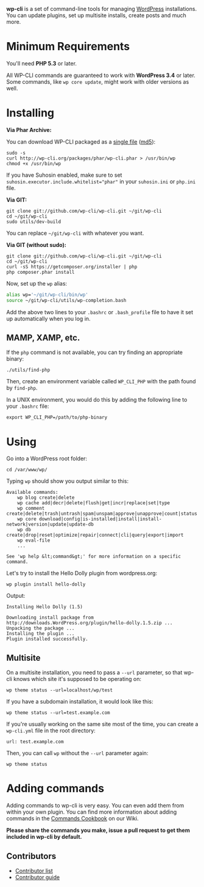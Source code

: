 **wp-cli** is a set of command-line tools for managing [WordPress](http://wordpress.org) installations. You can update plugins, set up multisite installs, create posts and much more.

Minimum Requirements
==========

You'll need **PHP 5.3** or later.

All WP-CLI commands are guaranteed to work with **WordPress 3.4** or later. Some commands, like `wp core update`, might work with older versions as well.

Installing
==========

**Via Phar Archive:**

You can download WP-CLI packaged as a [single file](http://wp-cli.org/packages/phar/wp-cli.phar) ([md5](http://wp-cli.org/packages/phar/wp-cli.phar.md5)):

```
sudo -s
curl http://wp-cli.org/packages/phar/wp-cli.phar > /usr/bin/wp
chmod +x /usr/bin/wp
```

If you have Suhosin enabled, make sure to set `suhosin.executor.include.whitelist="phar"` in your `suhosin.ini` or `php.ini` file.

**Via GIT:**

```
git clone git://github.com/wp-cli/wp-cli.git ~/git/wp-cli
cd ~/git/wp-cli
sudo utils/dev-build
```

You can replace `~/git/wp-cli` with whatever you want.

**Via GIT (without sudo):**

```
git clone git://github.com/wp-cli/wp-cli.git ~/git/wp-cli
cd ~/git/wp-cli
curl -sS https://getcomposer.org/installer | php
php composer.phar install
```

Now, set up the `wp` alias:

```bash
alias wp='~/git/wp-cli/bin/wp'
source ~/git/wp-cli/utils/wp-completion.bash
```

Add the above two lines to your `.bashrc` or `.bash_profile` file to have it set up automatically when you log in.

MAMP, XAMP, etc.
-----------

If the `php` command is not available, you can try finding an appropriate binary:

```
./utils/find-php
```

Then, create an environment variable called `WP_CLI_PHP` with the path found by `find-php`.

In a UNIX environment, you would do this by adding the following line to your `.bashrc` file:

```
export WP_CLI_PHP=/path/to/php-binary
```

Using
=====

Go into a WordPress root folder:

```
cd /var/www/wp/
```

Typing `wp` should show you output similar to this:

```
Available commands:
    wp blog create|delete
    wp cache add|decr|delete|flush|get|incr|replace|set|type
    wp comment create|delete|trash|untrash|spam|unspam|approve|unapprove|count|status|last
    wp core download|config|is-installed|install|install-network|version|update|update-db
    wp db create|drop|reset|optimize|repair|connect|cli|query|export|import
    wp eval-file
    ...

See 'wp help &lt;command&gt;' for more information on a specific command.
```

Let's try to install the Hello Dolly plugin from wordpress.org:

```
wp plugin install hello-dolly
```

Output:

```
Installing Hello Dolly (1.5)

Downloading install package from http://downloads.WordPress.org/plugin/hello-dolly.1.5.zip ...
Unpacking the package ...
Installing the plugin ...
Plugin installed successfully.
```

Multisite
---------

On a multisite installation, you need to pass a `--url` parameter, so that wp-cli knows which site it's supposed to be operating on:

```
wp theme status --url=localhost/wp/test
```

If you have a subdomain installation, it would look like this:

```
wp theme status --url=test.example.com
```

If you're usually working on the same site most of the time, you can create a `wp-cli.yml` file in the root directory:

```
url: test.example.com
```

Then, you can call `wp` without the `--url` parameter again:

```
wp theme status
```

Adding commands
===============

Adding commands to wp-cli is very easy. You can even add them from within your own plugin.
You can find more information about adding commands in the [Commands Cookbook](https://github.com/wp-cli/wp-cli/wiki/Commands-Cookbook) on our Wiki.

**Please share the commands you make, issue a pull request to get them included in wp-cli by default.**

Contributors
------------

- [Contributor list](https://github.com/wp-cli/wp-cli/contributors)
- [Contributor guide](https://github.com/wp-cli/wp-cli/blob/master/CONTRIBUTING.md)
